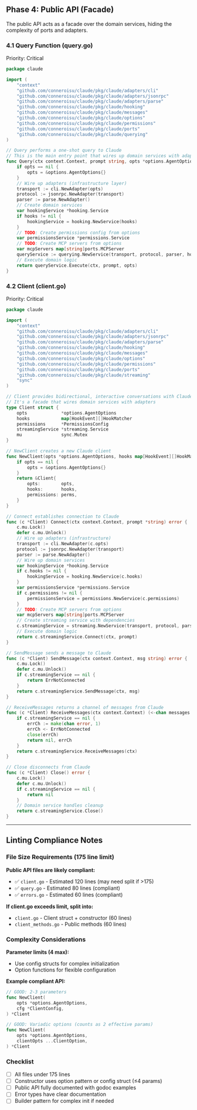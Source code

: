 ## Phase 4: Public API (Facade)
The public API acts as a facade over the domain services, hiding the complexity of ports and adapters.
### 4.1 Query Function (query.go)
Priority: Critical
```go
package claude

import (
	"context"
	"github.com/conneroisu/claude/pkg/claude/adapters/cli"
	"github.com/conneroisu/claude/pkg/claude/adapters/jsonrpc"
	"github.com/conneroisu/claude/pkg/claude/adapters/parse"
	"github.com/conneroisu/claude/pkg/claude/hooking"
	"github.com/conneroisu/claude/pkg/claude/messages"
	"github.com/conneroisu/claude/pkg/claude/options"
	"github.com/conneroisu/claude/pkg/claude/permissions"
	"github.com/conneroisu/claude/pkg/claude/ports"
	"github.com/conneroisu/claude/pkg/claude/querying"
)

// Query performs a one-shot query to Claude
// This is the main entry point that wires up domain services with adapters
func Query(ctx context.Context, prompt string, opts *options.AgentOptions, hooks map[HookEvent][]HookMatcher) (<-chan messages.Message, <-chan error) {
	if opts == nil {
		opts = &options.AgentOptions{}
	}
	// Wire up adapters (infrastructure layer)
	transport := cli.NewAdapter(opts)
	protocol := jsonrpc.NewAdapter(transport)
	parser := parse.NewAdapter()
	// Create domain services
	var hookingService *hooking.Service
	if hooks != nil {
		hookingService = hooking.NewService(hooks)
	}
	// TODO: Create permissions config from options
	var permissionsService *permissions.Service
	// TODO: Create MCP servers from options
	var mcpServers map[string]ports.MCPServer
	queryService := querying.NewService(transport, protocol, parser, hookingService, permissionsService, mcpServers)
	// Execute domain logic
	return queryService.Execute(ctx, prompt, opts)
}
```
### 4.2 Client (client.go)
Priority: Critical
```go
package claude

import (
	"context"
	"github.com/conneroisu/claude/pkg/claude/adapters/cli"
	"github.com/conneroisu/claude/pkg/claude/adapters/jsonrpc"
	"github.com/conneroisu/claude/pkg/claude/adapters/parse"
	"github.com/conneroisu/claude/pkg/claude/hooking"
	"github.com/conneroisu/claude/pkg/claude/messages"
	"github.com/conneroisu/claude/pkg/claude/options"
	"github.com/conneroisu/claude/pkg/claude/permissions"
	"github.com/conneroisu/claude/pkg/claude/ports"
	"github.com/conneroisu/claude/pkg/claude/streaming"
	"sync"
)

// Client provides bidirectional, interactive conversations with Claude
// It's a facade that wires domain services with adapters
type Client struct {
	opts             *options.AgentOptions
	hooks            map[HookEvent][]HookMatcher
	permissions      *PermissionsConfig
	streamingService *streaming.Service
	mu               sync.Mutex
}

// NewClient creates a new Claude client
func NewClient(opts *options.AgentOptions, hooks map[HookEvent][]HookMatcher, perms *PermissionsConfig) *Client {
	if opts == nil {
		opts = &options.AgentOptions{}
	}
	return &Client{
		opts:        opts,
		hooks:       hooks,
		permissions: perms,
	}
}

// Connect establishes connection to Claude
func (c *Client) Connect(ctx context.Context, prompt *string) error {
	c.mu.Lock()
	defer c.mu.Unlock()
	// Wire up adapters (infrastructure)
	transport := cli.NewAdapter(c.opts)
	protocol := jsonrpc.NewAdapter(transport)
	parser := parse.NewAdapter()
	// Wire up domain services
	var hookingService *hooking.Service
	if c.hooks != nil {
		hookingService = hooking.NewService(c.hooks)
	}
	var permissionsService *permissions.Service
	if c.permissions != nil {
		permissionsService = permissions.NewService(c.permissions)
	}
	// TODO: Create MCP servers from options
	var mcpServers map[string]ports.MCPServer
	// Create streaming service with dependencies
	c.streamingService = streaming.NewService(transport, protocol, parser, hookingService, permissionsService, mcpServers)
	// Execute domain logic
	return c.streamingService.Connect(ctx, prompt)
}

// SendMessage sends a message to Claude
func (c *Client) SendMessage(ctx context.Context, msg string) error {
	c.mu.Lock()
	defer c.mu.Unlock()
	if c.streamingService == nil {
		return ErrNotConnected
	}
	return c.streamingService.SendMessage(ctx, msg)
}

// ReceiveMessages returns a channel of messages from Claude
func (c *Client) ReceiveMessages(ctx context.Context) (<-chan messages.Message, <-chan error) {
	if c.streamingService == nil {
		errCh := make(chan error, 1)
		errCh <- ErrNotConnected
		close(errCh)
		return nil, errCh
	}
	return c.streamingService.ReceiveMessages(ctx)
}

// Close disconnects from Claude
func (c *Client) Close() error {
	c.mu.Lock()
	defer c.mu.Unlock()
	if c.streamingService == nil {
		return nil
	}
	// Domain service handles cleanup
	return c.streamingService.Close()
}
```

---

## Linting Compliance Notes

### File Size Requirements (175 line limit)

**Public API files are likely compliant:**
- ✅ `client.go` - Estimated 120 lines (may need split if >175)
- ✅ `query.go` - Estimated 80 lines (compliant)
- ✅ `errors.go` - Estimated 60 lines (compliant)

**If client.go exceeds limit, split into:**
- `client.go` - Client struct + constructor (60 lines)
- `client_methods.go` - Public methods (60 lines)

### Complexity Considerations

**Parameter limits (4 max):**
- Use config structs for complex initialization
- Option functions for flexible configuration

**Example compliant API:**
```go
// GOOD: 2-3 parameters
func NewClient(
    opts *options.AgentOptions,
    cfg *ClientConfig,
) *Client

// GOOD: Variadic options (counts as 2 effective params)
func NewClient(
    opts *options.AgentOptions,
    clientOpts ...ClientOption,
) *Client
```

### Checklist

- [ ] All files under 175 lines
- [ ] Constructor uses option pattern or config struct (≤4 params)
- [ ] Public API fully documented with godoc examples
- [ ] Error types have clear documentation
- [ ] Builder pattern for complex init if needed